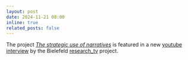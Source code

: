 ```yaml
---
layout: post
date: 2024-11-21 08:00
inline: true
related_posts: false
---
```


The project [*The strategic use of narratives*](https://gbauch.github.io/assets/pdf/narratives_jmp.pdf) is featured in a new [youtube interview](https://www.youtube.com/watch?v=f42GNrIA1fY) by the Bielefeld [research_tv](https://www.uni-bielefeld.de/uni/presse-medien/publikationen/researchtv/) project.
